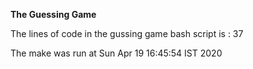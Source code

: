 **The Guessing Game**
 
The lines of code in the gussing game bash script is :
37
  
The make was run at Sun Apr 19 16:45:54 IST 2020 
